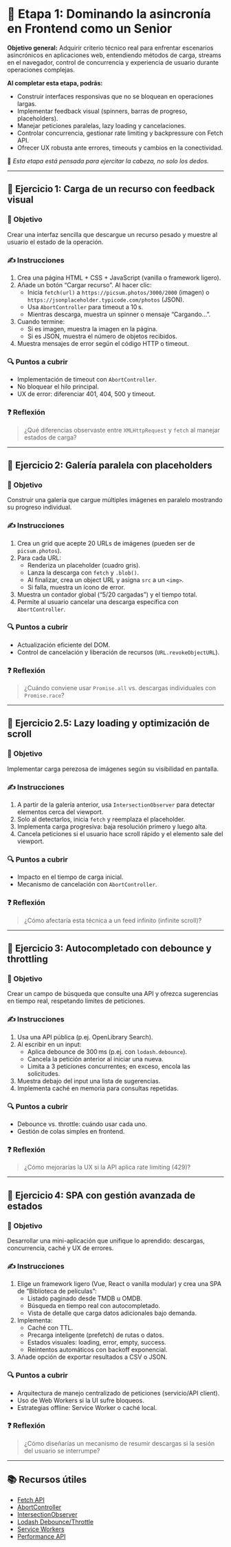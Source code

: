 # 🧠 Etapa 1: Dominando la asincronía en Frontend como un Senior

**Objetivo general:**
Adquirir criterio técnico real para enfrentar escenarios asincrónicos en aplicaciones web, entendiendo métodos de carga, streams en el navegador, control de concurrencia y experiencia de usuario durante operaciones complejas.

**Al completar esta etapa, podrás:**
- Construir interfaces responsivas que no se bloquean en operaciones largas.
- Implementar feedback visual (spinners, barras de progreso, placeholders).
- Manejar peticiones paralelas, lazy loading y cancelaciones.
- Controlar concurrencia, gestionar rate limiting y backpressure con Fetch API.
- Ofrecer UX robusta ante errores, timeouts y cambios en la conectividad.

📌 *Esta etapa está pensada para ejercitar la cabeza, no solo los dedos.*

---

## 📂 Ejercicio 1: Carga de un recurso con feedback visual

### 🎯 Objetivo
Crear una interfaz sencilla que descargue un recurso pesado y muestre al usuario el estado de la operación.

### ✍️ Instrucciones
1. Crea una página HTML + CSS + JavaScript (vanilla o framework ligero).
2. Añade un botón “Cargar recurso”. Al hacer clic:
    - Inicia `fetch(url)` a `https://picsum.photos/3000/2000` (imagen) o `https://jsonplaceholder.typicode.com/photos` (JSON).
    - Usa `AbortController` para timeout a 10 s.
    - Mientras descarga, muestra un spinner o mensaje “Cargando…”.
3. Cuando termine:
    - Si es imagen, muestra la imagen en la página.
    - Si es JSON, muestra el número de objetos recibidos.
4. Muestra mensajes de error según el código HTTP o timeout.

### 🔍 Puntos a cubrir
- Implementación de timeout con `AbortController`.
- No bloquear el hilo principal.
- UX de error: diferenciar 401, 404, 500 y timeout.

### ❓ Reflexión
> ¿Qué diferencias observaste entre `XMLHttpRequest` y `fetch` al manejar estados de carga?

---

## 📂 Ejercicio 2: Galería paralela con placeholders

### 🎯 Objetivo
Construir una galería que cargue múltiples imágenes en paralelo mostrando su progreso individual.

### ✍️ Instrucciones
1. Crea un grid que acepte 20 URLs de imágenes (pueden ser de `picsum.photos`).
2. Para cada URL:
    - Renderiza un placeholder (cuadro gris).
    - Lanza la descarga con `fetch` y `.blob()`.
    - Al finalizar, crea un object URL y asigna `src` a un `<img>`.
    - Si falla, muestra un ícono de error.
3. Muestra un contador global (“5/20 cargadas”) y el tiempo total.
4. Permite al usuario cancelar una descarga específica con `AbortController`.

### 🔍 Puntos a cubrir
- Actualización eficiente del DOM.
- Control de cancelación y liberación de recursos (`URL.revokeObjectURL`).

### ❓ Reflexión
> ¿Cuándo conviene usar `Promise.all` vs. descargas individuales con `Promise.race`?

---

## 📂 Ejercicio 2.5: Lazy loading y optimización de scroll

### 🎯 Objetivo
Implementar carga perezosa de imágenes según su visibilidad en pantalla.

### ✍️ Instrucciones
1. A partir de la galería anterior, usa `IntersectionObserver` para detectar elementos cerca del viewport.
2. Solo al detectarlos, inicia `fetch` y reemplaza el placeholder.
3. Implementa carga progresiva: baja resolución primero y luego alta.
4. Cancela peticiones si el usuario hace scroll rápido y el elemento sale del viewport.

### 🔍 Puntos a cubrir
- Impacto en el tiempo de carga inicial.
- Mecanismo de cancelación con `AbortController`.

### ❓ Reflexión
> ¿Cómo afectaría esta técnica a un feed infinito (infinite scroll)?

---

## 📂 Ejercicio 3: Autocompletado con debounce y throttling

### 🎯 Objetivo
Crear un campo de búsqueda que consulte una API y ofrezca sugerencias en tiempo real, respetando límites de peticiones.

### ✍️ Instrucciones
1. Usa una API pública (p.ej. OpenLibrary Search).
2. Al escribir en un input:
    - Aplica debounce de 300 ms (p.ej. con `lodash.debounce`).
    - Cancela la petición anterior al iniciar una nueva.
    - Limita a 3 peticiones concurrentes; en exceso, encola las solicitudes.
3. Muestra debajo del input una lista de sugerencias.
4. Implementa caché en memoria para consultas repetidas.

### 🔍 Puntos a cubrir
- Debounce vs. throttle: cuándo usar cada uno.
- Gestión de colas simples en frontend.

### ❓ Reflexión
> ¿Cómo mejorarías la UX si la API aplica rate limiting (429)?

---

## 🚀 Ejercicio 4: SPA con gestión avanzada de estados

### 🎯 Objetivo
Desarrollar una mini-aplicación que unifique lo aprendido: descargas, concurrencia, caché y UX de errores.

### ✍️ Instrucciones
1. Elige un framework ligero (Vue, React o vanilla modular) y crea una SPA de “Biblioteca de películas”:
    - Listado paginado desde TMDB u OMDB.
    - Búsqueda en tiempo real con autocompletado.
    - Vista de detalle que carga datos adicionales bajo demanda.
2. Implementa:
    - Caché con TTL.
    - Precarga inteligente (prefetch) de rutas o datos.
    - Estados visuales: loading, error, empty, success.
    - Reintentos automáticos con backoff exponencial.
3. Añade opción de exportar resultados a CSV o JSON.

### 🔍 Puntos a cubrir
- Arquitectura de manejo centralizado de peticiones (servicio/API client).
- Uso de Web Workers si la UI sufre bloqueos.
- Estrategias offline: Service Worker o caché local.

### ❓ Reflexión
> ¿Cómo diseñarías un mecanismo de resumir descargas si la sesión del usuario se interrumpe?

---

## 📚 Recursos útiles
- [Fetch API](https://developer.mozilla.org/en-US/docs/Web/API/Fetch_API)
- [AbortController](https://developer.mozilla.org/en-US/docs/Web/API/AbortController)
- [IntersectionObserver](https://developer.mozilla.org/en-US/docs/Web/API/Intersection_Observer_API)
- [Lodash Debounce/Throttle](https://lodash.com/docs/#debounce)
- [Service Workers](https://developer.mozilla.org/en-US/docs/Web/API/Service_Worker_API)
- [Performance API](https://developer.mozilla.org/en-US/docs/Web/API/Performance_API)

